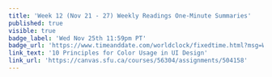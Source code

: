 ```yaml
---
title: 'Week 12 (Nov 21 - 27) Weekly Readings One-Minute Summaries'
published: true
visible: true
badge_label: 'Wed Nov 25th 11:59pm PT'
badge_url: 'https://www.timeanddate.com/worldclock/fixedtime.html?msg=Week+2+%28Sep+12+-+18%29+Weekly+Readings+One-Minute+Summaries+Due+Date&iso=20201125T2359&p1=256'
link_text: '10 Principles for Color Usage in UI Design'
link_url: 'https://canvas.sfu.ca/courses/56304/assignments/504158'
---
```

